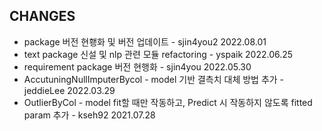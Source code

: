 ## CHANGES
- package 버전 현횅화 및 버전 업데이트 - sjin4you2 2022.08.01
- text package 신설 및 nlp 관련 모듈 refactoring - yspaik 2022.06.25
- requirement package 버전 현행화 - sjin4you 2022.05.30
- AccutuningNullImputerBycol - model 기반 결측치 대체 방법 추가 - jeddieLee 2022.03.29
- OutlierByCol - model fit할 때만 작동하고, Predict 시 작동하지 않도록 fitted param 추가 - kseh92 2021.07.28
